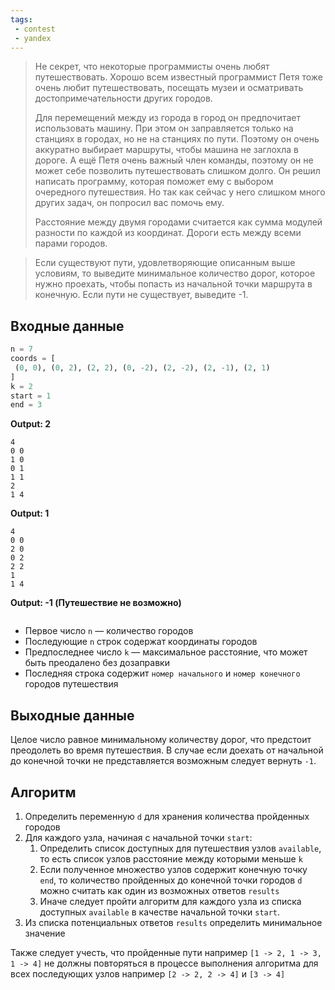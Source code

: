```yaml
---
tags:
 - contest
 - yandex
---
```


> Не секрет, что некоторые программисты очень любят путешествовать. Хорошо всем известный программист Петя тоже очень любит путешествовать, посещать музеи и осматривать достопримечательности других городов.
> 
> Для перемещений между из города в город он предпочитает использовать машину. При этом он заправляется только на станциях в городах, но не на станциях по пути. Поэтому он очень аккуратно выбирает маршруты, чтобы машина не заглохла в дороге. А ещё Петя очень важный член команды, поэтому он не может себе позволить путешествовать слишком долго. Он решил написать программу, которая поможет ему с выбором очередного путешествия. Но так как сейчас у него слишком много других задач, он попросил вас помочь ему.
>
> Расстояние между двумя городами считается как сумма модулей разности по каждой из координат. Дороги есть между всеми парами городов.

> Если существуют пути, удовлетворяющие описанным выше условиям, то выведите минимальное количество дорог, которое нужно проехать, чтобы попасть из начальной точки маршрута в конечную. Если пути не существует, выведите -1.

## Входные данные

```Python
n = 7
coords = [
 (0, 0), (0, 2), (2, 2), (0, -2), (2, -2), (2, -1), (2, 1)
]
k = 2
start = 1
end = 3
```

**Output: 2**

```Text
4
0 0
1 0
0 1
1 1
2
1 4
```

**Output: 1**

```Text
4
0 0
2 0
0 2
2 2
1
1 4
```

**Output: -1 (Путешествие не возможно)**

```Text

```

- Первое число `n` — количество городов
- Последующие `n` строк содержат координаты городов
- Предпоследнее число `k` — максимальное расстояние, что может быть преодалено без дозаправки
- Последняя строка содержит `номер начального` и `номер конечного` городов путешествия

## Выходные данные

Целое число равное минимальному количеству дорог, что предстоит преодолеть во время путешествия. В случае если доехать от начальной до конечной точки не представляется возможным следует вернуть `-1`.

## Алгоритм

1. Определить переменную `d` для хранения количества пройденных городов 
2. Для каждого узла, начиная с начальной точки `start`:
	1. Определить список доступных для путешествия узлов `available`, то есть список узлов расстояние между которыми меньше `k`
	2. Если полученное множество узлов содержит конечную точку `end`, то  количество пройденных до конечной точки городов `d` можно считать как один из возможных ответов `results`
	3. Иначе следует пройти алгоритм для каждого узла из списка доступных `available` в качестве начальной точки `start`.
3. Из списка потенциальных ответов `results` определить минимальное значение 

Также следует учесть, что пройденные пути например `[1 -> 2, 1 -> 3, 1 -> 4]` не должны повторяться в процессе выполнения алгоритма для всех последующих узлов например `[2 -> 2, 2 -> 4]` и `[3 -> 4]`